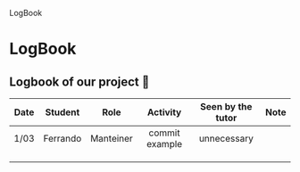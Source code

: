 LogBook

# LogBook

## Logbook of our project :rocket:

| Date | Student | Role | Activity | Seen by the tutor | Note |
|:----:|:-------:|:----:|:--------:|:-----------------:|:----:|
|1/03| Ferrando  | Manteiner|commit example|  unnecessary |      |
|      |         |      |          |                   |      |
|      |         |      |          |                   |      |
|      |         |      |          |                   |      |
